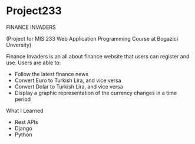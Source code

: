 # Project233
FINANCE INVADERS 

(Project for MIS 233 Web Application Programming Course at Bogazici Unversity)

Finance Invaders is an all about finance website that users can register and use. Users are able to:

- Follow the latest finance news
- Convert Euro to Turkish Lira, and vice versa
- Convert Dolar to Turkish Lira, and vice versa
- Display a graphic representation of the currency changes in a time period

What I Learned
- Rest APIs
- Django
- Python
  
